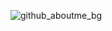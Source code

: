 ![github_aboutme_bg](https://user-images.githubusercontent.com/17614548/119760198-dbb8bd80-bea9-11eb-8e28-5425ed1e159f.png)


<!--
**michkz/michkz** is a ✨ _special_ ✨ repository because its `README.md` (this file) appears on your GitHub profile.

Here are some ideas to get you started:

- 🔭 I’m currently working on ...
- 🌱 I’m currently learning ...
- 👯 I’m looking to collaborate on ...
- 🤔 I’m looking for help with ...
- 💬 Ask me about ...
- 📫 How to reach me: ...
- 😄 Pronouns: ...
- ⚡ Fun fact: ...
-->
